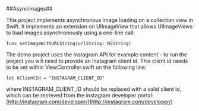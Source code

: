 ##AsyncImages##

This project implements asynchronous image loading on a collection view in Swift.  It implements an extension on UIImageView that allows UIImageViews to load images asynchronously using a one-line call:

    func setImageWithURLString(urlString: NSString)

The demo project uses the Instagram API for example content - to run the project you will need to provide an Instagram client id.  This client id needs to be set within ViewController.swift on the following line:

    let kClientId = "INSTAGRAM_CLIENT_ID"

where INSTAGRAM_CLIENT_ID should be replaced with a valid client id, which can be retrieved from the instagram developer portal: [http://instagram.com/developer/](http://instagram.com/developer/)
